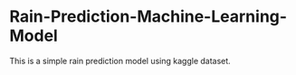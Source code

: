 # Rain-Prediction-Machine-Learning-Model
This is a simple rain prediction model using kaggle dataset.  
